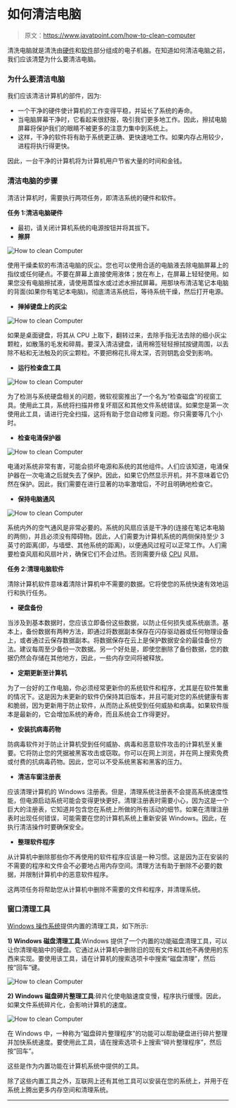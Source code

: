# 如何清洁电脑

> 原文：<https://www.javatpoint.com/how-to-clean-computer>

清洗电脑就是清洗由[硬件](https://www.javatpoint.com/hardware)和[软件](https://www.javatpoint.com/software)部分组成的电子机器。在知道如何清洁电脑之前，我们应该清楚为什么要清洁电脑。

### 为什么要清洁电脑

我们应该清洁计算机的部件，因为:

*   一个干净的硬件使计算机的工作变得平稳，并延长了系统的寿命。
*   当电脑屏幕干净时，它看起来很舒服，吸引我们更多地工作。因此，擦拭电脑屏幕将保护我们的眼睛不被更多的注意力集中到系统上。
*   这样，干净的软件将有助于系统更正确、更快速地工作。如果内存占用较少，进程将执行得更快。

因此，一台干净的计算机将为计算机用户节省大量的时间和金钱。

### 清洁电脑的步骤

清洁计算机时，需要执行两项任务，即清洁系统的硬件和软件。

**任务 1:清洁电脑硬件**

*   最初，请关闭计算机系统的电源按钮并将其拔下。
*   **擦屏**

![How to clean Computer](img/da522ba9878b058ab9485237be16db3c.png)

使用干燥柔软的布清洁电脑的灰尘。您也可以使用合适的电脑液去除电脑屏幕上的指纹或任何硬点。不要在屏幕上直接使用液体；放在布上，在屏幕上轻轻使用。如果您没有电脑擦拭液，请使用蒸馏水或过滤水擦拭屏幕。用那块布清洁笔记本电脑的背面(如果你有笔记本电脑)。彻底清洁系统后，等待系统干燥，然后打开电源。

*   **掸掉键盘上的灰尘**

![How to clean Computer](img/cda7610681dfc79ac8c4eb8a529ef108.png)

如果是桌面键盘，将其从 CPU 上取下，翻转过来，去除手指无法去除的细小灰尘颗粒，如散落的毛发和碎屑。要深入清洁键盘，请用棉签轻轻擦拭按键周围，以去除不粘和无法触及的灰尘颗粒。不要把棉花扎得太深，否则钥匙会受到影响。

*   **运行检查盘工具**

![How to clean Computer](img/bb01c8d101f0e9359aec253f0dfc2927.png)

为了检测与系统硬盘相关的问题，微软视窗推出了一个名为“检查磁盘”的视窗工具。使用此工具，系统将扫描并修复坏扇区和其他文件系统错误。如果您是第一次使用此工具，请进行完全扫描，这将有助于您自动修复问题。你只需要等几个小时。

*   **检查电涌保护器**

![How to clean Computer](img/b90136f247857e13a127aaeb57003a88.png)

电涌对系统非常有害，可能会损坏电源和系统的其他组件。人们应该知道，电涌保护器在一次电涌之后就失去了保护。因此，如果它仍然显示开机，并不意味着它仍然在保护。因此，我们需要在进行显著的功率激增后，不时且明确地检查它。

*   **保持电脑通风**

![How to clean Computer](img/9c96298f57b85eb388eccf67c80ad8c4.png)

系统内外的空气通风是非常必要的。系统的风扇应该是干净的(连接在笔记本电脑的两侧)，并且必须没有障碍物。因此，人们需要为计算机系统的两侧保持至少 3 英寸的距离(即，与墙壁、其他系统的距离)，以便通风过程可以正常工作。人们需要检查风扇和风扇叶片，确保它们不会过热。否则需要升级 [CPU](https://www.javatpoint.com/cpu-full-form) 风扇。

**任务 2:清理电脑软件**

清除计算机软件意味着清除计算机中不需要的数据。它将使您的系统快速有效地运行和执行任务。

*   **硬盘备份**

当涉及到基本数据时，您应该立即备份这些数据，以防止任何损失或系统崩溃。基本上，备份数据有两种方法，即通过将数据副本保存在闪存驱动器或任何物理设备上，或者通过云保存数据副本。将数据保存在云上是保护数据安全的最佳备份方法。建议每周至少备份一次数据。另一个好处是，即使您删除了备份数据，您的数据仍然会存储在其他地方，因此，一些内存空间将被释放。

*   **定期更新至计算机**

为了一台好的工作电脑，你必须经常更新你的系统软件和程序，尤其是在软件繁重的情况下。这是因为未更新的软件仍保持其旧版本，并且可能对您的系统健康有害和脆弱，因为更新用于防止软件，从而防止系统受到任何威胁和病毒。如果软件版本是最新的，它会增加系统的寿命，而且系统会工作得更好。

*   **安装抗病毒药物**

防病毒软件对于防止计算机受到任何威胁、病毒和恶意软件攻击的计算机至关重要。它将防止您的凭据被黑客攻击或窃取。你可以在网上浏览，并在网上搜索免费或付费的抗病毒药物。因此，您可以不受系统黑客和黑客的压力。

*   **清洁车窗注册表**

应该清理计算机的 Windows 注册表。但是，清理系统注册表不会提高系统速度性能，但电源启动系统可能会变得更快更好。清理注册表时需要小心，因为这是一个巨大的注册表，它知道并包含您在系统上所做的所有活动的细节。如果在清理注册表时出现任何错误，可能需要在您的计算机系统上重新安装 Windows。因此，在执行清洁操作时要确保安全。

*   **整理软件程序**

从计算机中删除那些你不再使用的软件程序应该是一种习惯。这是因为正在安装的不需要的程序和文件会不必要地占用内存空间。清理方法有助于删除不必要的数据，并限制计算机中的恶意软件程序。

这两项任务将帮助您从计算机中删除不需要的文件和程序，并清理系统。

### 窗口清理工具

[Windows 操作系统](https://www.javatpoint.com/windows)提供内置的清理工具，如下所示:

**1) Windows 磁盘清理工具**:Windows 提供了一个内置的功能磁盘清理工具，可以让你清理电脑中的硬盘。它通过从计算机中删除旧的现有文件和其他不再使用的东西来实现。要使用该工具，请在计算机的搜索选项卡中搜索“磁盘清理”，然后按“回车”键。

![How to clean Computer](img/d39d75368cd953eda5c655fad4d32db8.png)

**2) Windows 磁盘碎片整理工具**:碎片化使电脑速度变慢，程序执行缓慢。因此，如果文件系统碎片化，会影响计算机的速度。

![How to clean Computer](img/1b22ac8d9de5bf9eac77a08804b0928a.png)

在 Windows 中，一种称为“磁盘碎片整理程序”的功能可以帮助硬盘进行碎片整理并加快系统速度。要使用此工具，请在搜索选项卡上搜索“碎片整理程序”，然后按“回车”。

这些是作为内置功能在计算机系统中提供的工具。

除了这些内置工具之外，互联网上还有其他工具可以安装在您的系统上，并用于在系统上腾出更多内存空间和清理系统。

* * *